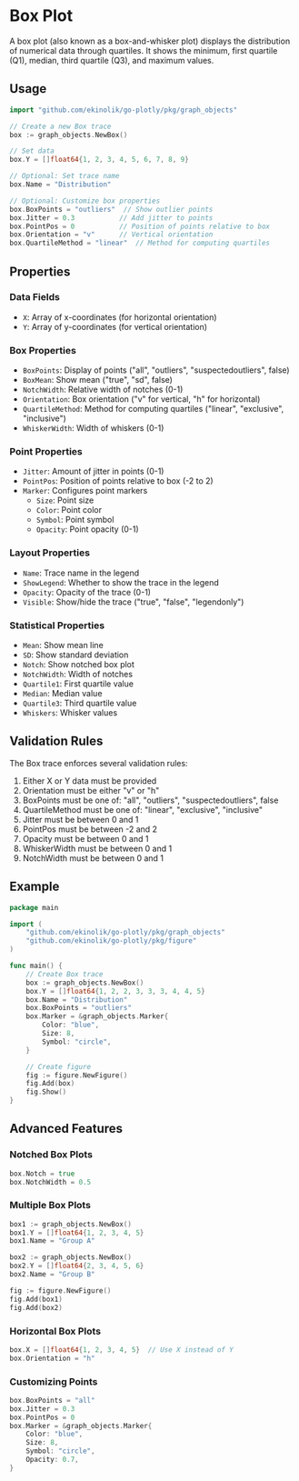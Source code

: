 # Box Plot

A box plot (also known as a box-and-whisker plot) displays the distribution of numerical data through quartiles. It shows the minimum, first quartile (Q1), median, third quartile (Q3), and maximum values.

## Usage

```go
import "github.com/ekinolik/go-plotly/pkg/graph_objects"

// Create a new Box trace
box := graph_objects.NewBox()

// Set data
box.Y = []float64{1, 2, 3, 4, 5, 6, 7, 8, 9}

// Optional: Set trace name
box.Name = "Distribution"

// Optional: Customize box properties
box.BoxPoints = "outliers"  // Show outlier points
box.Jitter = 0.3           // Add jitter to points
box.PointPos = 0           // Position of points relative to box
box.Orientation = "v"      // Vertical orientation
box.QuartileMethod = "linear"  // Method for computing quartiles
```

## Properties

### Data Fields
- `X`: Array of x-coordinates (for horizontal orientation)
- `Y`: Array of y-coordinates (for vertical orientation)

### Box Properties
- `BoxPoints`: Display of points ("all", "outliers", "suspectedoutliers", false)
- `BoxMean`: Show mean ("true", "sd", false)
- `NotchWidth`: Relative width of notches (0-1)
- `Orientation`: Box orientation ("v" for vertical, "h" for horizontal)
- `QuartileMethod`: Method for computing quartiles ("linear", "exclusive", "inclusive")
- `WhiskerWidth`: Width of whiskers (0-1)

### Point Properties
- `Jitter`: Amount of jitter in points (0-1)
- `PointPos`: Position of points relative to box (-2 to 2)
- `Marker`: Configures point markers
  - `Size`: Point size
  - `Color`: Point color
  - `Symbol`: Point symbol
  - `Opacity`: Point opacity (0-1)

### Layout Properties
- `Name`: Trace name in the legend
- `ShowLegend`: Whether to show the trace in the legend
- `Opacity`: Opacity of the trace (0-1)
- `Visible`: Show/hide the trace ("true", "false", "legendonly")

### Statistical Properties
- `Mean`: Show mean line
- `SD`: Show standard deviation
- `Notch`: Show notched box plot
- `NotchWidth`: Width of notches
- `Quartile1`: First quartile value
- `Median`: Median value
- `Quartile3`: Third quartile value
- `Whiskers`: Whisker values

## Validation Rules

The Box trace enforces several validation rules:
1. Either X or Y data must be provided
2. Orientation must be either "v" or "h"
3. BoxPoints must be one of: "all", "outliers", "suspectedoutliers", false
4. QuartileMethod must be one of: "linear", "exclusive", "inclusive"
5. Jitter must be between 0 and 1
6. PointPos must be between -2 and 2
7. Opacity must be between 0 and 1
8. WhiskerWidth must be between 0 and 1
9. NotchWidth must be between 0 and 1

## Example

```go
package main

import (
    "github.com/ekinolik/go-plotly/pkg/graph_objects"
    "github.com/ekinolik/go-plotly/pkg/figure"
)

func main() {
    // Create Box trace
    box := graph_objects.NewBox()
    box.Y = []float64{1, 2, 2, 3, 3, 3, 4, 4, 5}
    box.Name = "Distribution"
    box.BoxPoints = "outliers"
    box.Marker = &graph_objects.Marker{
        Color: "blue",
        Size: 8,
        Symbol: "circle",
    }

    // Create figure
    fig := figure.NewFigure()
    fig.Add(box)
    fig.Show()
}
```

## Advanced Features

### Notched Box Plots
```go
box.Notch = true
box.NotchWidth = 0.5
```

### Multiple Box Plots
```go
box1 := graph_objects.NewBox()
box1.Y = []float64{1, 2, 3, 4, 5}
box1.Name = "Group A"

box2 := graph_objects.NewBox()
box2.Y = []float64{2, 3, 4, 5, 6}
box2.Name = "Group B"

fig := figure.NewFigure()
fig.Add(box1)
fig.Add(box2)
```

### Horizontal Box Plots
```go
box.X = []float64{1, 2, 3, 4, 5}  // Use X instead of Y
box.Orientation = "h"
```

### Customizing Points
```go
box.BoxPoints = "all"
box.Jitter = 0.3
box.PointPos = 0
box.Marker = &graph_objects.Marker{
    Color: "blue",
    Size: 8,
    Symbol: "circle",
    Opacity: 0.7,
}
``` 